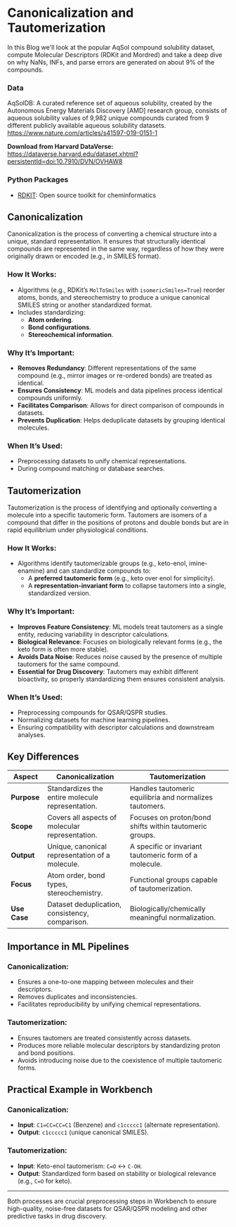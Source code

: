 # Canonicalization and Tautomerization
In this Blog we'll look at the popular AqSol compound solubility dataset, compute Molecular Descriptors (RDKit and Mordred) and take a deep dive on why NaNs, INFs, and parse errors are generated on about 9% of the compounds.

### Data
AqSolDB: A curated reference set of aqueous solubility, created by the Autonomous Energy Materials Discovery [AMD] research group, consists of aqueous solubility values of 9,982 unique compounds curated from 9 different publicly available aqueous solubility datasets.
<https://www.nature.com/articles/s41597-019-0151-1>

**Download from Harvard DataVerse:**
<https://dataverse.harvard.edu/dataset.xhtml?persistentId=doi:10.7910/DVN/OVHAW8>

### Python Packages

- [RDKIT](https://github.com/rdkit/rdkit): Open source toolkit for cheminformatics

## Canonicalization
Canonicalization is the process of converting a chemical structure into a unique, standard representation. It ensures that structurally identical compounds are represented in the same way, regardless of how they were originally drawn or encoded (e.g., in SMILES format).

### How It Works:
- Algorithms (e.g., RDKit’s `MolToSmiles` with `isomericSmiles=True`) reorder atoms, bonds, and stereochemistry to produce a unique canonical SMILES string or another standardized format.
- Includes standardizing:
  - **Atom ordering**.
  - **Bond configurations**.
  - **Stereochemical information**.

### Why It’s Important:
- **Removes Redundancy**: Different representations of the same compound (e.g., mirror images or re-ordered bonds) are treated as identical.
- **Ensures Consistency**: ML models and data pipelines process identical compounds uniformly.
- **Facilitates Comparison**: Allows for direct comparison of compounds in datasets.
- **Prevents Duplication**: Helps deduplicate datasets by grouping identical molecules.

### When It’s Used:
- Preprocessing datasets to unify chemical representations.
- During compound matching or database searches.



## Tautomerization
Tautomerization is the process of identifying and optionally converting a molecule into a specific tautomeric form. Tautomers are isomers of a compound that differ in the positions of protons and double bonds but are in rapid equilibrium under physiological conditions.

### How It Works:
- Algorithms identify tautomerizable groups (e.g., keto-enol, imine-enamine) and can standardize compounds to:
  - A **preferred tautomeric form** (e.g., keto over enol for simplicity).
  - A **representation-invariant form** to collapse tautomers into a single, standardized version.

### Why It’s Important:
- **Improves Feature Consistency**: ML models treat tautomers as a single entity, reducing variability in descriptor calculations.
- **Biological Relevance**: Focuses on biologically relevant forms (e.g., the keto form is often more stable).
- **Avoids Data Noise**: Reduces noise caused by the presence of multiple tautomers for the same compound.
- **Essential for Drug Discovery**: Tautomers may exhibit different bioactivity, so properly standardizing them ensures consistent analysis.

### When It’s Used:
- Preprocessing compounds for QSAR/QSPR studies.
- Normalizing datasets for machine learning pipelines.
- Ensuring compatibility with descriptor calculations and downstream analyses.



## Key Differences
| **Aspect**         | **Canonicalization**                                 | **Tautomerization**                                     |
|---------------------|-----------------------------------------------------|---------------------------------------------------------|
| **Purpose**         | Standardizes the entire molecule representation.    | Handles tautomeric equilibria and normalizes tautomers. |
| **Scope**           | Covers all aspects of molecular representation.     | Focuses on proton/bond shifts within tautomeric groups. |
| **Output**          | Unique, canonical representation of a molecule.     | A specific or invariant tautomeric form of a molecule.  |
| **Focus**           | Atom order, bond types, stereochemistry.            | Functional groups capable of tautomerization.           |
| **Use Case**        | Dataset deduplication, consistency, comparison.     | Biologically/chemically meaningful normalization.       |



## Importance in ML Pipelines
### Canonicalization:
- Ensures a one-to-one mapping between molecules and their descriptors.
- Removes duplicates and inconsistencies.
- Facilitates reproducibility by unifying chemical representations.

### Tautomerization:
- Ensures tautomers are treated consistently across datasets.
- Produces more reliable molecular descriptors by standardizing proton and bond positions.
- Avoids introducing noise due to the coexistence of multiple tautomeric forms.



## Practical Example in Workbench
### Canonicalization:
- **Input**: `C1=CC=CC=C1` (Benzene) and `c1ccccc1` (alternate representation).
- **Output**: `c1ccccc1` (unique canonical SMILES).

### Tautomerization:
- **Input**: Keto-enol tautomerism: `C=O` ↔ `C-OH`.
- **Output**: Standardized form based on stability or biological relevance (e.g., `C=O` for keto).

---

Both processes are crucial preprocessing steps in Workbench to ensure high-quality, noise-free datasets for QSAR/QSPR modeling and other predictive tasks in drug discovery.